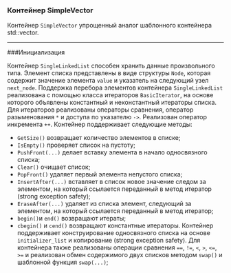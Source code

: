 ### Контейнер SimpleVector

Контейнер `SimpleVector` упрощенный аналог шаблонного контейнера std::vector.
___

###Инициализация

Контейнер `SingleLinkedList` способен хранить данные произвольного типа. Элемент списка представлены в виде структуры `Node`, которая содержит значение элемента `value` и указатель на следующий узел `next_node`.
Поддержка перебора элементов контейнера `SingleLinkedList` реализована с помощью класса итераторов `BasicIterator`, на основе которого объявлены константный и неконстантный итераторы списка. Для итераторов реализованы операторы сравнения, оператор разыменования `*` и доступа по указателю `->`. Реализован оператор инкремента `++`.
Контейнер поддерживает следующие методы:
* `GetSize()` возвращает количество элементов в списке;
* `IsEmpty()` проверяет список на пустоту;
* `PushFront(...)` делает вставку элемента в начало односвязного списка;
* `Clear()` очищает список;
* `PopFront()` удаляет первый элемента непустого списка;
* `InsertAfter(...)` вставляет в список новое значение следом за элементом, на который ссылается переданный в метод итератор (strong exception safety);
* `EraseAfter(...)` удаляет из списка элемент, следующий за элементом, на который ссылается переданный в метод итератор;
* `begin()`и `end()` возвращают итераты;
* `cbegin()` и `cend()` возвращают константные итераторы.
Контейнер поддерживает конструирование односвязного списка на основе `initializer_list` и копирование (strong exception safety).
Для контейнера также реализованы операции сравнения `==`, `!=`, `<`, `>`, `<=`, `>=` и реализован обмен содержимого двух списков методом `swap()` и шаблонной функция `swap(...)`;

